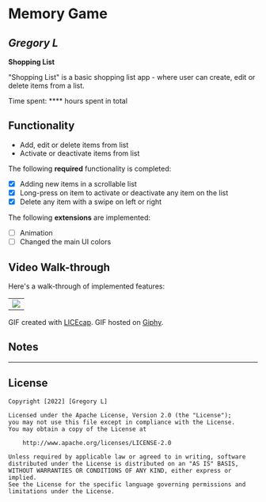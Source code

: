 # Memory Game

## *Gregory L*

**Shopping List**

"Shopping List" is a basic shopping list app - where user can create, edit or delete items from a list.

Time spent: **** hours spent in total 

## Functionality

* Add, edit or delete items from list
* Activate or deactivate items from list

The following **required** functionality is completed:

* [X] Adding new items in a scrollable list
* [X] Long-press on item to activate or deactivate any item on the list
* [X] Delete any item with a swipe on left or right

The following **extensions** are implemented:

* [ ] Animation
* [ ] Changed the main UI colors

## Video Walk-through

Here's a walk-through of implemented features:

|            |
|------------|
|<img src="https://media.giphy.com/media/nHSwrkl8aKwxcYPdIC/giphy.gif">|

GIF created with [LICEcap](https://www.cockos.com/licecap/).
GIF hosted on [Giphy](https://giphy.com).

## Notes

 - - - - -

## License

    Copyright [2022] [Gregory L]

    Licensed under the Apache License, Version 2.0 (the "License");
    you may not use this file except in compliance with the License.
    You may obtain a copy of the License at

        http://www.apache.org/licenses/LICENSE-2.0

    Unless required by applicable law or agreed to in writing, software
    distributed under the License is distributed on an "AS IS" BASIS,
    WITHOUT WARRANTIES OR CONDITIONS OF ANY KIND, either express or implied.
    See the License for the specific language governing permissions and
    limitations under the License.